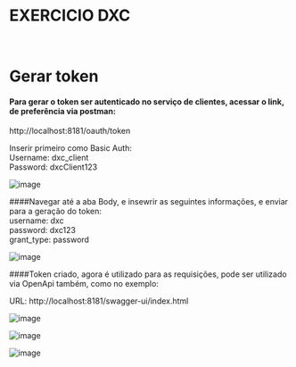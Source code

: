 # EXERCICIO DXC
<br />

# Gerar token 

#### Para gerar o token ser autenticado no serviço de clientes, acessar o link, de preferência via postman: <br />
http://localhost:8181/oauth/token<br />

Inserir primeiro como Basic Auth:<br />
Username: dxc_client<br />
Password: dxcClient123<br />

![image](https://user-images.githubusercontent.com/29930488/214397543-3db4e722-1c60-4718-bfbf-ff586579e05a.png)

####Navegar até a aba Body, e insewrir as seguintes informações, e enviar para a geração do token:<br />
username: dxc<br />
password: dxc123<br />
grant_type: password<br />

![image](https://user-images.githubusercontent.com/29930488/214397821-941ab106-c8a5-4e06-8cfe-7a888e149d82.png)

####Token criado, agora é utilizado para as requisições, pode ser utilizado via OpenApi também, como no exemplo:<br />

URL: http://localhost:8181/swagger-ui/index.html<br />

![image](https://user-images.githubusercontent.com/29930488/214398019-845319e0-3d14-44d2-81d2-3b2e565824c8.png)

![image](https://user-images.githubusercontent.com/29930488/214398324-c0e0b690-83a2-418f-b164-cb9a0d676424.png)

![image](https://user-images.githubusercontent.com/29930488/214398362-edbab779-5c60-4b91-9a69-8faa5907f803.png)


